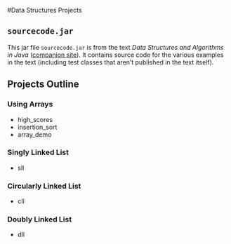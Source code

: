 #Data Structures Projects

## `sourcecode.jar`
This jar file `sourcecode.jar` is from the text <cite>Data Structures and Algorithms in Java</cite> ([companion site](http://bcs.wiley.com/he-bcs/Books?action=index&itemId=1118771338&bcsId=8635)). It contains source code for the various examples in the text (including test classes that aren&rsquo;t published in the text itself).

## Projects Outline
### Using Arrays
* high_scores
* insertion_sort
* array_demo

### Singly Linked List
* sll

### Circularly Linked List
* cll

### Doubly Linked List
* dll
